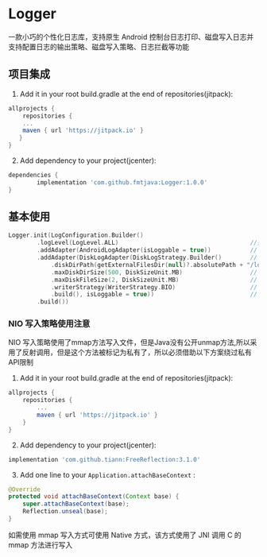 # Logger
一款小巧的个性化日志库，支持原生 Android 控制台日志打印、磁盘写入日志并支持配置日志的输出策略、磁盘写入策略、日志拦截等功能


## 项目集成
1. Add it in your root build.gradle at the end of repositories(jitpack):

```gradle
allprojects {
    repositories {
	...
	maven { url 'https://jitpack.io' }
   }
}
```

2. Add dependency to your project(jcenter):

```gradle
dependencies {
        implementation 'com.github.fmtjava:Logger:1.0.0'
}
```

## 基本使用

```kotlin
Logger.init(LogConfiguration.Builder()
        .logLevel(LogLevel.ALL)                                     //指定日志输出级别
        .addAdapter(AndroidLogAdapter(isLoggable = true))           // 添加控制台日志输出策略
        .addAdapter(DiskLogAdapter(DiskLogStrategy.Builder()        // 添加磁盘日志输出策略
            .diskDirPath(getExternalFilesDir(null)?.absolutePath + "/log") //指定日志输出目录，注意必须改参数必须指定，sdk内部不会创建默认日志输出目录
            .maxDiskDirSize(500, DiskSizeUnit.MB)                   // 指定日志文件夹的最大存储大小
            .maxDiskFileSize(2, DiskSizeUnit.MB)                    // 指定单个文件的最大存储大小
            .writerStrategy(WriterStrategy.BIO)                     // 写入策略，分为 BIO、NIO、Native(C mmap 方式)
            .build(), isLoggable = true))                           // 日志策略是否可用   
        .build())
```

### NIO 写入策略使用注意
NIO 写入策略使用了mmap方法写入文件，但是Java没有公开unmap方法,所以采用了反射调用，但是这个方法被标记为私有了，所以必须借助以下方案绕过私有API限制
1. Add it in your root build.gradle at the end of repositories(jitpack):

```gradle
allprojects {
    repositories {
		...
		maven { url 'https://jitpack.io' }
	}
}
```

2. Add dependency to your project(jcenter):

```gradle
implementation 'com.github.tiann:FreeReflection:3.1.0'
```

3. Add one line to your `Application.attachBaseContext` :

```java
@Override
protected void attachBaseContext(Context base) {
    super.attachBaseContext(base);
    Reflection.unseal(base);
}
```
如需使用 mmap 写入方式可使用 Native 方式，该方式使用了 JNI 调用 C 的 mmap 方法进行写入


